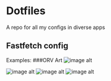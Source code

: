 # Dotfiles 
A repo for all my configs in diverse apps

## Fastfetch config
Examples:
###ORV Art
![image alt](https://github.com/SleepyyDash/dotfiles/blob/21d69de0ec3e935bcc67aa4466e62b2b5b542ea2/Screenshot_20250222_195638.png)

![image alt](https://github.com/SleepyyDash/dotfiles/blob/5e7b7b329a5db7640ad49e3f46074823a2e7c073/Screenshot_20250222_195658.png)
![image alt]()
![image alt]()
